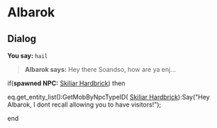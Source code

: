 # Albarok
## Dialog

**You say:** `hail`



>**Albarok says:** Hey there Soandso, how are ya enj...


if(**spawned NPC:**  [Skiliar Hardbrick](/npc/150023)) then



eq.get_entity_list():GetMobByNpcTypeID( [Skiliar Hardbrick](/npc/150023)):Say("Hey Albarok, I dont recall allowing you to have visitors!");

end
